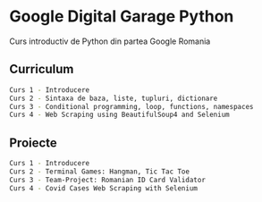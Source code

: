# Google Digital Garage Python

Curs introductiv de Python din partea Google Romania

## Curriculum

```bash
Curs 1 - Introducere
Curs 2 - Sintaxa de baza, liste, tupluri, dictionare
Curs 3 - Conditional programming, loop, functions, namespaces
Curs 4 - Web Scraping using BeautifulSoup4 and Selenium
```

## Proiecte

```bash
Curs 1 - Introducere
Curs 2 - Terminal Games: Hangman, Tic Tac Toe
Curs 3 - Team-Project: Romanian ID Card Validator
Curs 4 - Covid Cases Web Scraping with Selenium

